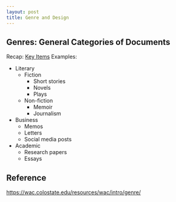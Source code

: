 ```yaml
---
layout: post
title: Genre and Design
---
```


## Genres: General Categories of Documents
Recap: [Key Items](W2D1/key_items.md)
Examples:
- Literary
    * Fiction
        * Short stories
        * Novels
        * Plays
    * Non-fiction
       * Memoir
       * Journalism
- Business
    * Memos
    * Letters
    * Social media posts
- Academic
    * Research papers
    * Essays


## Reference
https://wac.colostate.edu/resources/wac/intro/genre/
